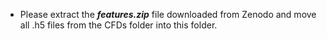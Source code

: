 * Please extract the _**features.zip**_ file downloaded from Zenodo and move all .h5 files from the CFDs folder into this folder.